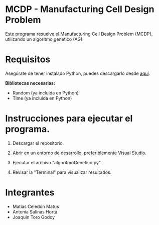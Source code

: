 # MCDP - Manufacturing Cell Design Problem

Este programa resuelve el Manufacturing Cell Design Problem (MCDP), utilizando un algoritmo genético (AG).


# Requisitos

Asegúrate de tener instalado Python, puedes descargarlo desde [aquí](https://www.python.org/downloads/).

**Bibliotecas necesarias:**
- Random (ya incluida en Python)
- Time (ya incluida en Python)


# Instrucciones para ejecutar el programa.

1. Descargar el repositorio.

2. Abrir en un entorno de desarrollo, preferiblemente Visual Studio.

3. Ejecutar el archivo "algoritmoGenetico.py".

4. Revisar la "Terminal" para visualizar resultados.


# Integrantes
- Matías Celedón Matus
- Antonia Salinas Horta
- Joaquín Toro Godoy

